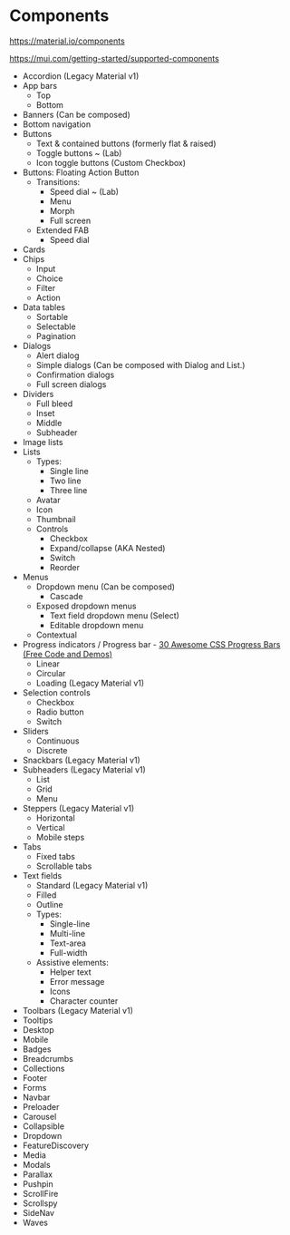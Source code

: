 # Components

https://material.io/components

https://mui.com/getting-started/supported-components

- Accordion (Legacy Material v1)
- App bars
  - Top
  - Bottom
- Banners (Can be composed)
- Bottom navigation
- Buttons
  - Text & contained buttons (formerly flat & raised)
  - Toggle buttons ~ (Lab)
  - Icon toggle buttons (Custom Checkbox)
- Buttons: Floating Action Button
  - Transitions:
    - Speed dial ~ (Lab)
    - Menu
    - Morph
    - Full screen
  - Extended FAB
    - Speed dial
- Cards
- Chips
  - Input
  - Choice
  - Filter
  - Action
- Data tables
  - Sortable
  - Selectable
  - Pagination
- Dialogs
  - Alert dialog
  - Simple dialogs (Can be composed with Dialog and List.)
  - Confirmation dialogs
  - Full screen dialogs
- Dividers
  - Full bleed
  - Inset
  - Middle
  - Subheader
- Image lists
- Lists
  - Types:
    - Single line
    - Two line
    - Three line
  - Avatar
  - Icon
  - Thumbnail
  - Controls
    - Checkbox
    - Expand/collapse (AKA Nested)
    - Switch
    - Reorder
- Menus
  - Dropdown menu (Can be composed)
    - Cascade
  - Exposed dropdown menus
    - Text field dropdown menu (Select)
    - Editable dropdown menu
  - Contextual
- Progress indicators / Progress bar - [30 Awesome CSS Progress Bars (Free Code and Demos)](https://devsnap.me/css-progress-bars)
  - Linear
  - Circular
  - Loading (Legacy Material v1)
- Selection controls
  - Checkbox
  - Radio button
  - Switch
- Sliders
  - Continuous
  - Discrete
- Snackbars (Legacy Material v1)
- Subheaders (Legacy Material v1)
  - List
  - Grid
  - Menu
- Steppers (Legacy Material v1)
  - Horizontal
  - Vertical
  - Mobile steps
- Tabs
  - Fixed tabs
  - Scrollable tabs
- Text fields
  - Standard (Legacy Material v1)
  - Filled
  - Outline
  - Types:
    - Single-line
    - Multi-line
    - Text-area
    - Full-width
  - Assistive elements:
    - Helper text
    - Error message
    - Icons
    - Character counter
- Toolbars (Legacy Material v1)
- Tooltips
- Desktop
- Mobile
- Badges
- Breadcrumbs
- Collections
- Footer
- Forms
- Navbar
- Preloader
- Carousel
- Collapsible
- Dropdown
- FeatureDiscovery
- Media
- Modals
- Parallax
- Pushpin
- ScrollFire
- Scrollspy
- SideNav
- Waves
